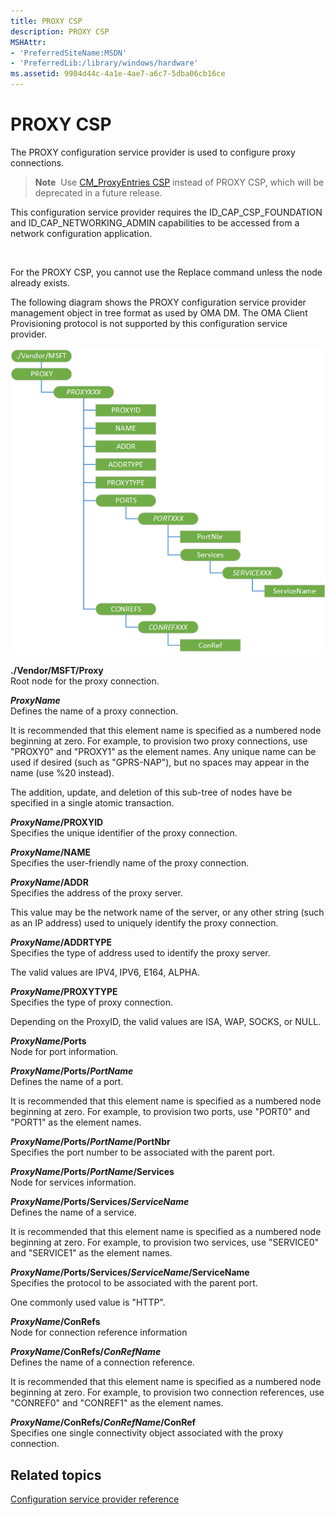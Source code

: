 ```yaml
---
title: PROXY CSP
description: PROXY CSP
MSHAttr:
- 'PreferredSiteName:MSDN'
- 'PreferredLib:/library/windows/hardware'
ms.assetid: 9904d44c-4a1e-4ae7-a6c7-5dba06cb16ce
---
```


# PROXY CSP


The PROXY configuration service provider is used to configure proxy connections.

> **Note**  Use [CM\_ProxyEntries CSP](cm-proxyentries-configuration-service-provider.md) instead of PROXY CSP, which will be deprecated in a future release.

This configuration service provider requires the ID\_CAP\_CSP\_FOUNDATION and ID\_CAP\_NETWORKING\_ADMIN capabilities to be accessed from a network configuration application.

 

For the PROXY CSP, you cannot use the Replace command unless the node already exists.

The following diagram shows the PROXY configuration service provider management object in tree format as used by OMA DM. The OMA Client Provisioning protocol is not supported by this configuration service provider.

![proxy csp (dm)](images/provisioning-csp-proxy.png)

<a href="" id="--vendor-msft-proxy"></a>**./Vendor/MSFT/Proxy**  
Root node for the proxy connection.

<a href="" id="proxyname"></a>***ProxyName***  
Defines the name of a proxy connection.

It is recommended that this element name is specified as a numbered node beginning at zero. For example, to provision two proxy connections, use "PROXY0" and "PROXY1" as the element names. Any unique name can be used if desired (such as "GPRS-NAP"), but no spaces may appear in the name (use %20 instead).

The addition, update, and deletion of this sub-tree of nodes have be specified in a single atomic transaction.

<a href="" id="proxyname-proxyid"></a>***ProxyName*/PROXYID**  
Specifies the unique identifier of the proxy connection.

<a href="" id="proxyname-name"></a>***ProxyName*/NAME**  
Specifies the user-friendly name of the proxy connection.

<a href="" id="proxyname-addr"></a>***ProxyName*/ADDR**  
Specifies the address of the proxy server.

This value may be the network name of the server, or any other string (such as an IP address) used to uniquely identify the proxy connection.

<a href="" id="proxyname-addrtype"></a>***ProxyName*/ADDRTYPE**  
Specifies the type of address used to identify the proxy server.

The valid values are IPV4, IPV6, E164, ALPHA.

<a href="" id="proxyname-proxytype"></a>***ProxyName*/PROXYTYPE**  
Specifies the type of proxy connection.

Depending on the ProxyID, the valid values are ISA, WAP, SOCKS, or NULL.

<a href="" id="proxyname-ports"></a>***ProxyName*/Ports**  
Node for port information.

<a href="" id="proxyname-ports-portname"></a>***ProxyName*/Ports/*PortName***  
Defines the name of a port.

It is recommended that this element name is specified as a numbered node beginning at zero. For example, to provision two ports, use "PORT0" and "PORT1" as the element names.

<a href="" id="proxyname-ports-portname-portnbr"></a>***ProxyName*/Ports/*PortName*/PortNbr**  
Specifies the port number to be associated with the parent port.

<a href="" id="proxyname-ports-portname-services"></a>***ProxyName*/Ports/*PortName*/Services**  
Node for services information.

<a href="" id="proxyname-ports-services-servicename"></a>***ProxyName*/Ports/Services/*ServiceName***  
Defines the name of a service.

It is recommended that this element name is specified as a numbered node beginning at zero. For example, to provision two services, use "SERVICE0" and "SERVICE1" as the element names.

<a href="" id="proxyname-ports-services-servicename-servicename"></a>***ProxyName*/Ports/Services/*ServiceName*/ServiceName**  
Specifies the protocol to be associated with the parent port.

One commonly used value is "HTTP".

<a href="" id="proxyname-conrefs"></a>***ProxyName*/ConRefs**  
Node for connection reference information

<a href="" id="proxyname-conrefs-conrefname"></a>***ProxyName*/ConRefs/*ConRefName***  
Defines the name of a connection reference.

It is recommended that this element name is specified as a numbered node beginning at zero. For example, to provision two connection references, use "CONREF0" and "CONREF1" as the element names.

<a href="" id="proxyname-conrefs-conrefname-conref"></a>***ProxyName*/ConRefs/*ConRefName*/ConRef**  
Specifies one single connectivity object associated with the proxy connection.

## Related topics


[Configuration service provider reference](configuration-service-provider-reference.md)

 

 





